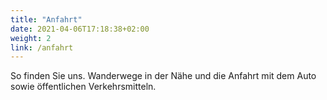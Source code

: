 ```yaml
---
title: "Anfahrt"
date: 2021-04-06T17:18:38+02:00
weight: 2
link: /anfahrt
---
```


So finden Sie uns. Wanderwege in der Nähe und die Anfahrt mit dem Auto sowie öffentlichen Verkehrsmitteln.